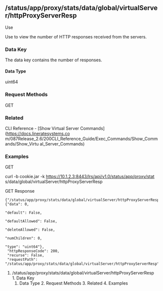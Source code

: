 ## /status/app/proxy/stats/data/global/virtualServer/httpProxyServerResp

Use

Use to view the number of HTTP responses received from the servers.

### Data Key

The data key contains the number of responses.

#### Data Type

uint64

### Request Methods

GET

### Related

CLI Reference - [Show Virtual Server Commands](https://docs.lineratesystems.co
m/087Release_2.6/200CLI_Reference_Guide/Exec_Commands/Show_Commands/Show_Virtu
al_Server_Commands)

### Examples

GET

curl -b cookie.jar -k https://10.1.2.3:8443/lrs/api/v1.0/status/app/proxy/stat
s/data/global/virtualServer/httpProxyServerResp

GET Response

    
    
    {"/status/app/proxy/stats/data/global/virtualServer/httpProxyServerResp": {"data": 0,
                                                                             "default": False,
                                                                             "defaultAllowed": False,
                                                                             "deleteAllowed": False,
                                                                             "numChildren": 0,
                                                                             "type": "uint64"},
     "httpResponseCode": 200,
     "recurse": False,
     "requestPath": "/status/app/proxy/stats/data/global/virtualServer/httpProxyServerResp"}
    

  1. /status/app/proxy/stats/data/global/virtualServer/httpProxyServerResp
    1. Data Key
      1. Data Type
    2. Request Methods
    3. Related
    4. Examples


